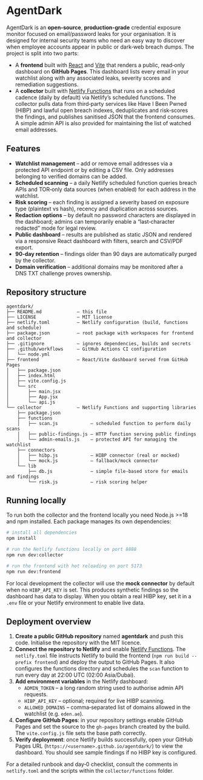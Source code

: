 # AgentDark

AgentDark is an **open‑source**, **production‑grade** credential exposure monitor focused on email/password leaks for your organisation.  It is designed for internal security teams who need an easy way to discover when employee accounts appear in public or dark‑web breach dumps.  The project is split into two parts:

* A **frontend** built with [React](https://reactjs.org/) and [Vite](https://vitejs.dev/) that renders a public, read‑only dashboard on **GitHub Pages**.  This dashboard lists every email in your watchlist along with any associated leaks, severity scores and remediation suggestions.
* A **collector** built with [Netlify Functions](https://docs.netlify.com/functions/overview/) that runs on a scheduled cadence (daily by default) via Netlify’s scheduled functions.  The collector pulls data from third‑party services like Have I Been Pwned (HIBP) and lawful open breach indexes, deduplicates and risk‑scores the findings, and publishes sanitised JSON that the frontend consumes.  A simple admin API is also provided for maintaining the list of watched email addresses.

## Features

* **Watchlist management** – add or remove email addresses via a protected API endpoint or by editing a CSV file.  Only addresses belonging to verified domains can be added.
* **Scheduled scanning** – a daily Netlify scheduled function queries breach APIs and TOR‑only data sources (when enabled) for each address in the watchlist.
* **Risk scoring** – each finding is assigned a severity based on exposure type (plaintext vs hash), recency and duplication across sources.
* **Redaction options** – by default no password characters are displayed in the dashboard; admins can temporarily enable a “last‑character redacted” mode for legal review.
* **Public dashboard** – results are published as static JSON and rendered via a responsive React dashboard with filters, search and CSV/PDF export.
* **90‑day retention** – findings older than 90 days are automatically purged by the collector.
* **Domain verification** – additional domains may be monitored after a DNS TXT challenge proves ownership.

## Repository structure

```
agentdark/
├── README.md             — this file
├── LICENSE               — MIT license
├── netlify.toml          — Netlify configuration (build, functions and schedule)
├── package.json          — root package with workspaces for frontend and collector
├── .gitignore            — ignores dependencies, builds and secrets
├── .github/workflows     — GitHub Actions CI configuration
│   └── node.yml
├── frontend              — React/Vite dashboard served from GitHub Pages
│   ├── package.json
│   ├── index.html
│   ├── vite.config.js
│   └── src
│       ├── main.jsx
│       ├── App.jsx
│       └── api.js
└── collector             — Netlify Functions and supporting libraries
    ├── package.json
    ├── functions
    │   ├── scan.js            — scheduled function to perform daily scans
    │   ├── public-findings.js — HTTP function serving public findings
    │   └── admin-emails.js    — protected API for managing the watchlist
    ├── connectors
    │   ├── hibp.js            — HIBP connector (real or mocked)
    │   └── mock.js            — fallback/mock connector
    └── lib
        ├── db.js              — simple file‑based store for emails and findings
        └── risk.js            — risk scoring helper
```

## Running locally

To run both the collector and the frontend locally you need Node.js >=18 and npm installed.  Each package manages its own dependencies:

```sh
# install all dependencies
npm install

# run the Netlify functions locally on port 8888
npm run dev:collector

# run the frontend with hot reloading on port 5173
npm run dev:frontend
```

For local development the collector will use the **mock connector** by default when no `HIBP_API_KEY` is set.  This produces synthetic findings so the dashboard has data to display.  When you obtain a real HIBP key, set it in a `.env` file or your Netlify environment to enable live data.

## Deployment overview

1. **Create a public GitHub repository** named **agentdark** and push this code.  Initialise the repository with the MIT licence.
2. **Connect the repository to Netlify** and enable [Netlify Functions](https://docs.netlify.com/functions/overview/).  The `netlify.toml` file instructs Netlify to build the frontend (`npm run build --prefix frontend`) and deploy the output to GitHub Pages.  It also configures the functions directory and schedules the `scan` function to run every day at 22:00 UTC (02:00 Asia/Dubai).
3. **Add environment variables** in the Netlify dashboard:
   - `ADMIN_TOKEN` – a long random string used to authorise admin API requests.
   - `HIBP_API_KEY` – optional; required for live HIBP scanning.
   - `ALLOWED_DOMAINS` – comma‑separated list of domains allowed in the watchlist (e.g. `eden.ae`).
4. **Configure GitHub Pages**: in your repository settings enable GitHub Pages and set the source to the `gh-pages` branch created by the build.  The `vite.config.js` file sets the base path correctly.
5. **Verify deployment**: once Netlify builds successfully, open your GitHub Pages URL (`https://<username>.github.io/agentdark/`) to view the dashboard.  You should see sample findings if no HIBP key is configured.

For a detailed runbook and day‑0 checklist, consult the comments in `netlify.toml` and the scripts within the `collector/functions` folder.
